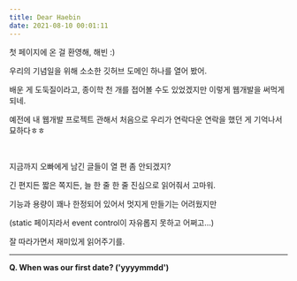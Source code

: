 ```yaml
---
title: Dear Haebin
date: 2021-08-10 00:01:11
---
```


첫 페이지에 온 걸 환영해, 해빈 :)

우리의 기념일을 위해 소소한 깃허브 도메인 하나를 열어 봤어.

배운 게 도둑질이라고, 종이학 천 개를 접어볼 수도 있었겠지만 이렇게 웹개발을 써먹게 되네.

예전에 내 웹개발 프로젝트 관해서 처음으로 우리가 연락다운 연락을 했던 게 기억나서 묘하다ㅎㅎ

&nbsp;

지금까지 오빠에게 남긴 글들이 열 편 좀 안되겠지?

긴 편지든 짧은 쪽지든, 늘 한 줄 한 줄 진심으로 읽어줘서 고마워.

기능과 용량이 꽤나 한정되어 있어서 멋지게 만들기는 어려웠지만


(static 페이지라서 event control이 자유롭지 못하고 어쩌고...)


잘 따라가면서 재미있게 읽어주기를.

---

<strong>Q. When was our first date? ('yyyymmdd')</strong>
